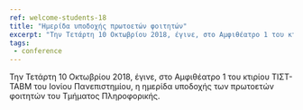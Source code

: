 ```yaml
---
ref: welcome-students-18
title: "Ημερίδα υποδοχής πρωτοετών φοιτητών"
excerpt: "Την Τετάρτη 10 Οκτωβρίου 2018, έγινε, στο Αμφιθέατρο 1 του κτιρίου ΤΙΣΤ-ΤΑΒΜ του Ιονίου Πανεπιστημίου, η ημερίδα υποδοχής των πρωτοετών φοιτητών του Τμήματος Πληροφορικής."
tags:
 - conference
--- 
```

Την Τετάρτη 10 Οκτωβρίου 2018, έγινε, στο Αμφιθέατρο 1 του κτιρίου ΤΙΣΤ-ΤΑΒΜ του Ιονίου Πανεπιστημίου, η ημερίδα υποδοχής των πρωτοετών φοιτητών του Τμήματος Πληροφορικής.
